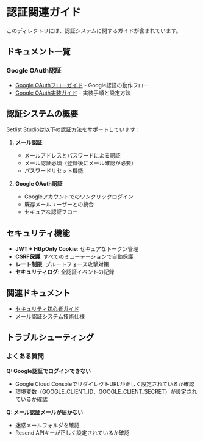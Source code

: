 # 認証関連ガイド

このディレクトリには、認証システムに関するガイドが含まれています。

## ドキュメント一覧

### Google OAuth認証
- [Google OAuthフローガイド](./GOOGLE_OAUTH_FLOW_GUIDE.md) - Google認証の動作フロー
- [Google OAuth実装ガイド](./GOOGLE_OAUTH_IMPLEMENTATION_GUIDE.md) - 実装手順と設定方法

## 認証システムの概要

Setlist Studioは以下の認証方法をサポートしています：

1. **メール認証**
   - メールアドレスとパスワードによる認証
   - メール認証必須（登録後にメール確認が必要）
   - パスワードリセット機能

2. **Google OAuth認証**
   - Googleアカウントでのワンクリックログイン
   - 既存メールユーザーとの統合
   - セキュアな認証フロー

## セキュリティ機能

- **JWT + HttpOnly Cookie**: セキュアなトークン管理
- **CSRF保護**: すべてのミューテーションで自動保護
- **レート制限**: ブルートフォース攻撃対策
- **セキュリティログ**: 全認証イベントの記録

## 関連ドキュメント

- [セキュリティ初心者ガイド](../security/SECURITY_BEGINNERS_GUIDE.md)
- [メール認証システム技術仕様](../../claude/api/EMAIL_AUTHENTICATION.md)

## トラブルシューティング

### よくある質問

**Q: Google認証でログインできない**
- Google Cloud ConsoleでリダイレクトURLが正しく設定されているか確認
- 環境変数（GOOGLE_CLIENT_ID、GOOGLE_CLIENT_SECRET）が設定されているか確認

**Q: メール認証メールが届かない**
- 迷惑メールフォルダを確認
- Resend APIキーが正しく設定されているか確認